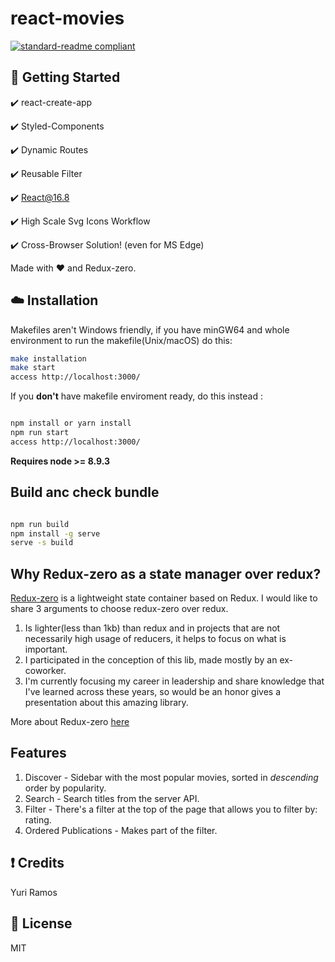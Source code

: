 # react-movies

[![standard-readme compliant](https://img.shields.io/badge/readme%20style-standard-brightgreen.svg?style=flat-square)](https://github.com/RichardLitt/standard-readme)

## :octopus: Getting Started

:heavy_check_mark: react-create-app

:heavy_check_mark: Styled-Components

:heavy_check_mark: Dynamic Routes

:heavy_check_mark: Reusable Filter

:heavy_check_mark: React@16.8

:heavy_check_mark: High Scale Svg Icons Workflow

:heavy_check_mark: Cross-Browser Solution! (even for MS Edge)

Made with :heart: and Redux-zero.

## :cloud: Installation

Makefiles aren't Windows friendly, if you have minGW64 and whole environment to run the makefile(Unix/macOS) do this:

```sh
make installation
make start
access http://localhost:3000/
```

If you **don't** have makefile enviroment ready, do this instead :

```sh

npm install or yarn install
npm run start
access http://localhost:3000/
```

**Requires node >= 8.9.3**
## Build anc check bundle
```sh

npm run build
npm install -g serve
serve -s build
```

## Why Redux-zero as a state manager over redux?

[Redux-zero](https://github.com/redux-zero/redux-zero) is a lightweight state container based on Redux.
I would like to share 3 arguments to choose redux-zero over redux.

1. Is lighter(less than 1kb) than redux and in projects that are not necessarily high usage of reducers, it helps to focus on what is important.
2. I participated in the conception of this lib, made mostly by an ex-coworker.
3. I'm currently focusing my career in leadership and share knowledge that I've learned across these years, so would be
   an honor gives a presentation about this amazing library.

More about Redux-zero [here](https://medium.com/@matheusml/introducing-redux-zero-bea42214c7ee)

## Features

1. Discover - Sidebar with the most popular movies, sorted in *descending* order by popularity.
2. Search - Search titles from the server API.
3. Filter - There's a filter at the top of the page that allows you to filter by: rating.
4. Ordered Publications - Makes part of the filter.


## :exclamation: Credits

Yuri Ramos

## :scroll: License

MIT
